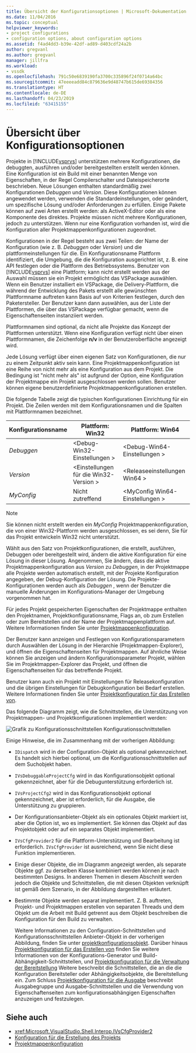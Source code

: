 ```yaml
---
title: Übersicht der Konfigurationsoptionen | Microsoft-Dokumentation
ms.date: 11/04/2016
ms.topic: conceptual
helpviewer_keywords:
- project configurations
- configuration options, about configuration options
ms.assetid: f4ad4dd3-b39e-42df-ad89-d403cdf24a2b
author: gregvanl
ms.author: gregvanl
manager: jillfra
ms.workload:
- vssdk
ms.openlocfilehash: 791c50e6839190fa3700c335896f24f0714a64bc
ms.sourcegitcommit: 47eeeeadd84c879636e9d48747b615de69384356
ms.translationtype: HT
ms.contentlocale: de-DE
ms.lasthandoff: 04/23/2019
ms.locfileid: "63415155"
---
```

# <a name="configuration-options-overview"></a>Übersicht über Konfigurationsoptionen
Projekte in [!INCLUDE[vsprvs](../../code-quality/includes/vsprvs_md.md)] unterstützen mehrere Konfigurationen, die debuggten, ausführen und/oder bereitgestellten erstellt werden können. Eine Konfiguration ist ein Build mit einer benannten Menge von Eigenschaften, in der Regel Compilerschalter und Dateispeicherorte beschrieben. Neue Lösungen enthalten standardmäßig zwei Konfigurationen *Debuggen* und *Version*. Diese Konfigurationen können angewendet werden, verwenden die Standardeinstellungen, oder geändert, um spezifische Lösung und/oder Anforderungen zu erfüllen. Einige Pakete können auf zwei Arten erstellt werden: als ActiveX-Editor oder als eine Komponente des direktes. Projekte müssen nicht mehrere Konfigurationen, jedoch zu unterstützen. Wenn nur eine Konfiguration vorhanden ist, wird die Konfiguration aller Projektmappenkonfigurationen zugeordnet.

 Konfigurationen in der Regel besteht aus zwei Teilen: der Name der Konfiguration (wie z. B. *Debuggen* oder *Version*) und die plattformeinstellungen für die. Ein Konfigurationsname Plattform identifiziert, die Umgebung, die die Konfiguration ausgerichtet ist, z. B. eine API festlegen oder die Plattform des Betriebssystems. Benutzer von [!INCLUDE[vsprvs](../../code-quality/includes/vsprvs_md.md)] eine Plattform; kann nicht erstellt werden aus der Auswahl müssen sie ein Projekt ermöglicht das VSPackage auswählen. Wenn ein Benutzer installiert ein VSPackage, die Delivery-Plattform, die während der Entwicklung des Pakets erstellt alle gewünschten Plattformname auftreten kann Basis auf von Kriterien festlegen, durch den Paketersteller. Der Benutzer kann dann auswählen, aus der Liste der Plattformen, die über das VSPackage verfügbar gemacht, wenn die Eigenschaftenseiten instanziiert werden.

 Plattformnamen sind optional, da nicht alle Projekte das Konzept der Plattformen unterstützt. Wenn eine Konfiguration verfügt nicht über einen Plattformnamen, die Zeichenfolge **n/v** in der Benutzeroberfläche angezeigt wird.

 Jede Lösung verfügt über einen eigenen Satz von Konfigurationen, die nur zu einem Zeitpunkt aktiv sein kann. Eine Projektmappenkonfiguration ist eine Reihe von nicht mehr als eine Konfiguration aus dem Projekt. Die Bedingung ist "nicht mehr als" ist aufgrund der Option, eine Konfiguration der Projektmappe ein Projekt ausgeschlossen werden sollen. Benutzer können eigene benutzerdefinierte Projektmappenkonfigurationen erstellen.

 Die folgende Tabelle zeigt die typischen Konfigurationen Einrichtung für ein Projekt. Die Zeilen werden mit dem Konfigurationsnamen und die Spalten mit Plattformnamen bezeichnet.

|Konfigurationsname|Plattform: Win32|Plattform: Win64|
|------------------------|----------------------|----------------------|
|*Debuggen*|\<Debug-Win32-Einstellungen >|\<Debug-Win64-Einstellungen >|
|*Version*|\<Einstellungen für die Win32-Version >|\<Releaseeinstellungen Win64 >|
|*MyConfig*|Nicht zutreffend|\<MyConfig Win64-Einstellungen >|

> [!NOTE]
> Sie können nicht erstellt werden ein *MyConfig* Projektmappenkonfiguration, die von einer Win32-Plattform werden ausgeschlossen, es sei denn, Sie für das Projekt entwickeln Win32 nicht unterstützt.

 Wählt aus den Satz von Projektkonfigurationen, die erstellt, ausführen, Debuggen oder bereitgestellt wird, ändern die aktive Konfiguration für eine Lösung in dieser Lösung. Angenommen, Sie ändern, dass die aktive Projektmappenkonfiguration aus *Version* zu *Debuggen*, in der Projektmappe alle Projekte werden automatisch erstellt, mit der Projekte Konfiguration angegeben, der Debug-Konfiguration der Lösung. Die Projekte-Konfigurationen werden auch als *Debuggen* , wenn der Benutzer die manuelle Änderungen im Konfigurations-Manager der Umgebung vorgenommen hat.

 Für jedes Projekt gespeicherten Eigenschaften der Projektmappe enthalten den Projektnamen, Projektkonfigurationsname, Flags an, ob zum Erstellen oder zum Bereitstellen und der Name der Projektmappenplattform auf. Weitere Informationen finden Sie unter [Projektmappenkonfiguration](../../extensibility/internals/solution-configuration.md).

 Der Benutzer kann anzeigen und Festlegen von Konfigurationsparametern durch Auswählen der Lösung in der Hierarchie (Projektmappen-Explorer), und öffnen die Eigenschaftenseiten für Projektmappen. Auf ähnliche Weise können Sie anzeigen und ändern Konfigurationsparameter Projekt, wählen Sie im Projektmappen-Explorer das Projekt, und öffnen die Eigenschaftenseiten für das betreffende Projekt.

 Benutzer kann auch ein Projekt mit Einstellungen für Releasekonfiguration und die übrigen Einstellungen für Debugkonfiguration bei Bedarf erstellen. Weitere Informationen finden Sie unter [Projektkonfiguration für das Erstellen von](../../extensibility/internals/project-configuration-for-building.md).

 Das folgende Diagramm zeigt, wie die Schnittstellen, die Unterstützung von Projektmappen- und Projektkonfigurationen implementiert werden:

 ![Grafik zu Konfigurationsschnittstellen](../../extensibility/internals/media/vsconfiginterfaces.gif "VsConfigInterfaces") Konfigurationsschnittstellen

 Einige Hinweise, die im Zusammenhang mit der vorherigen Abbildung:

- `IDispatch` wird in der Configuration-Objekt als optional gekennzeichnet. Es handelt sich hierbei optional, um die Konfigurationsschnittstellen auf dem Suchobjekt haben.

- `IVsDebuggableProjectCfg` wird in das Konfigurationsobjekt optional gekennzeichnet, aber für die Debugunterstützung erforderlich ist.

- `IVsProjectCfg2` wird in das Konfigurationsobjekt optional gekennzeichnet, aber ist erforderlich, für die Ausgabe, die Unterstützung zu gruppieren.

- Der Konfigurationsanbieter-Objekt als ein optionales Objekt markiert ist, aber die Option ist, wo es implementiert. Sie können das Objekt auf das Projektobjekt oder auf ein separates Objekt implementiert.

- `IVsCfgProvider2` für die Plattform-Unterstützung und Bearbeitung ist erforderlich. `IVsCfgProvider` ist ausreichend, wenn Sie nicht diese Funktion implementieren.

- Einige dieser Objekte, die im Diagramm angezeigt werden, als separate Objekte ggf. zu derselben Klasse kombiniert werden können je nach bestimmten Designs. In anderen Themen in diesem Abschnitt werden jedoch die Objekte und Schnittstellen, die mit diesen Objekten verknüpft ist gemäß dem Szenario, in der Abbildung dargestellten erläutert.

- Bestimmte Objekte werden separat implementiert. Z. B. auftreten, Projekt- und Projektmappen erstellen von separaten Threads und dem Objekt um die Arbeit mit Build getrennt aus dem Objekt beschreiben die Konfiguration für den Build zu verwalten.

  Weitere Informationen zu den Configuration-Schnittstellen und Konfigurationsschnittstellen Anbieter-Objekt in der vorherigen Abbildung, finden Sie unter [projektkonfigurationsobjekt](../../extensibility/internals/project-configuration-object.md). Darüber hinaus [Projektkonfiguration für das Erstellen von](../../extensibility/internals/project-configuration-for-building.md) finden Sie weitere Informationen von der Konfigurations-Generator und Build-Abhängigkeit-Schnittstellen, und [Projektkonfiguration für die Verwaltung der Bereitstellung](../../extensibility/internals/project-configuration-for-managing-deployment.md) Weitere beschreibt die Schnittstellen, die an die die Konfiguration Bereitsteller oder Abhängigkeitsobjekte, die Bereitstellung ein. Zum Schluss [Projektkonfiguration für die Ausgabe](../../extensibility/internals/project-configuration-for-output.md) beschreibt Ausgabegruppe und Ausgabe-Schnittstellen und die Verwendung von Eigenschaftenseiten zum konfigurationsabhängigen Eigenschaften anzuzeigen und festzulegen.

## <a name="see-also"></a>Siehe auch
- <xref:Microsoft.VisualStudio.Shell.Interop.IVsCfgProvider2>
- [Konfiguration für die Erstellung des Projekts](../../extensibility/internals/project-configuration-for-building.md)
- [Projektmappenkonfiguration](../../extensibility/internals/solution-configuration.md)